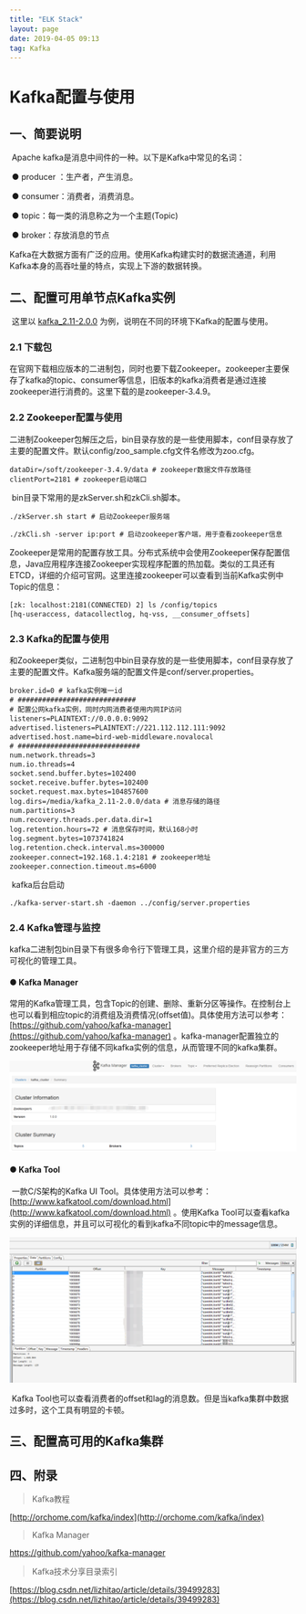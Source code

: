 ```yaml
---
title: "ELK Stack"
layout: page
date: 2019-04-05 09:13
tag: Kafka
---
```


# Kafka配置与使用

## 一、简要说明

​    Apache kafka是消息中间件的一种。以下是Kafka中常见的名词：

​	 ● producer ：生产者，产生消息。

​	 ● consumer：消费者，消费消息。

​	 ● topic：每一类的消息称之为一个主题(Topic)

​	 ● broker：存放消息的节点

​    Kafka在大数据方面有广泛的应用。使用Kafka构建实时的数据流通道，利用Kafka本身的高吞吐量的特点，实现上下游的数据转换。

## 二、配置可用单节点Kafka实例

​    这里以 [kafka_2.11-2.0.0](https://archive.apache.org/dist/kafka/2.0.0/kafka_2.11-2.0.0.tgz) 为例，说明在不同的环境下Kafka的配置与使用。

### 2.1 下载包

​    在官网下载相应版本的二进制包，同时也要下载Zookeeper。zookeeper主要保存了kafka的topic、consumer等信息，旧版本的kafka消费者是通过连接zookeeper进行消费的。这里下载的是zookeeper-3.4.9。

### 2.2 Zookeeper配置与使用

​    二进制Zookeeper包解压之后，bin目录存放的是一些使用脚本，conf目录存放了主要的配置文件。默认config/zoo_sample.cfg文件名修改为zoo.cfg。

```shell
dataDir=/soft/zookeeper-3.4.9/data # zookeeper数据文件存放路径
clientPort=2181 # zookeeper启动端口
```

​    bin目录下常用的是zkServer.sh和zkCli.sh脚本。

```shell
./zkServer.sh start # 启动Zookeeper服务端
```

```shell
./zkCli.sh -server ip:port # 启动zookeeper客户端，用于查看zookeeper信息
```

​    Zookeeper是常用的配置存放工具。分布式系统中会使用Zookeeper保存配置信息，Java应用程序连接Zookeeper实现程序配置的热加载。类似的工具还有ETCD，详细的介绍可官网。这里连接zookeeper可以查看到当前Kafka实例中Topic的信息：

```shell
[zk: localhost:2181(CONNECTED) 2] ls /config/topics
[hq-useraccess, datacollectlog, hq-vss, __consumer_offsets]
```

###  2.3 Kafka的配置与使用

​    和Zookeeper类似，二进制包中bin目录存放的是一些使用脚本，conf目录存放了主要的配置文件。Kafka服务端的配置文件是conf/server.properties。

```shell
broker.id=0 # kafka实例唯一id
# #############################
# 配置公网kafka实例，同时内网消费者使用内网IP访问
listeners=PLAINTEXT://0.0.0.0:9092
advertised.listeners=PLAINTEXT://221.112.112.111:9092
advertised.host.name=bird-web-middleware.novalocal
# ##############################
num.network.threads=3
num.io.threads=4
socket.send.buffer.bytes=102400
socket.receive.buffer.bytes=102400
socket.request.max.bytes=104857600
log.dirs=/media/kafka_2.11-2.0.0/data # 消息存储的路径
num.partitions=3
num.recovery.threads.per.data.dir=1
log.retention.hours=72 # 消息保存时间，默认168小时
log.segment.bytes=1073741824
log.retention.check.interval.ms=300000
zookeeper.connect=192.168.1.4:2181 # zookeeper地址
zookeeper.connection.timeout.ms=6000
```

​    kafka后台启动

```shell
./kafka-server-start.sh -daemon ../config/server.properties
```

### 2.4 Kafka管理与监控

​    kafka二进制包bin目录下有很多命令行下管理工具，这里介绍的是非官方的三方可视化的管理工具。

#### ● Kafka Manager

​    常用的Kafka管理工具，包含Topic的创建、删除、重新分区等操作。在控制台上也可以看到相应topic的消费组及消费情况(offset值)。具体使用方法可以参考：[https://github.com/yahoo/kafka-manager](https://github.com/yahoo/kafka-manager) 。kafka-manager配置独立的zookeeper地址用于存储不同kafka实例的信息，从而管理不同的kafka集群。

![](..\attach\kafkamanager.png)    

#### ● Kafka Tool 

​    一款C/S架构的Kafka UI Tool。具体使用方法可以参考：[http://www.kafkatool.com/download.html](http://www.kafkatool.com/download.html) 。使用Kafka Tool可以查看kafka实例的详细信息，并且可以可视化的看到kafka不同topic中的message信息。

![](..\attach\kafkatooltopic.png)

​    Kafka Tool也可以查看消费者的offset和lag的消息数。但是当kafka集群中数据过多时，这个工具有明显的卡顿。

## 三、配置高可用的Kafka集群

## 四、附录

> Kafka教程

[http://orchome.com/kafka/index](http://orchome.com/kafka/index)

> Kafka Manager

https://github.com/yahoo/kafka-manager

> Kafka技术分享目录索引

[https://blog.csdn.net/lizhitao/article/details/39499283](https://blog.csdn.net/lizhitao/article/details/39499283)